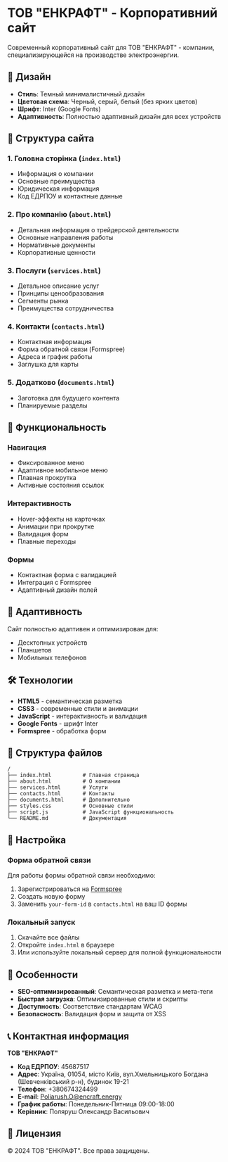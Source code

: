 # ТОВ "ЕНКРАФТ" - Корпоративний сайт

Современный корпоративный сайт для ТОВ "ЕНКРАФТ" - компании, специализирующейся на производстве электроэнергии.

## 🎨 Дизайн

- **Стиль**: Темный минималистичный дизайн
- **Цветовая схема**: Черный, серый, белый (без ярких цветов)
- **Шрифт**: Inter (Google Fonts)
- **Адаптивность**: Полностью адаптивный дизайн для всех устройств

## 📄 Структура сайта

### 1. Головна сторінка (`index.html`)
- Информация о компании
- Основные преимущества
- Юридическая информация
- Код ЕДРПОУ и контактные данные

### 2. Про компанію (`about.html`)
- Детальная информация о трейдерской деятельности
- Основные направления работы
- Нормативные документы
- Корпоративные ценности

### 3. Послуги (`services.html`)
- Детальное описание услуг
- Принципы ценообразования
- Сегменты рынка
- Преимущества сотрудничества

### 4. Контакти (`contacts.html`)
- Контактная информация
- Форма обратной связи (Formspree)
- Адреса и график работы
- Заглушка для карты

### 5. Додатково (`documents.html`)
- Заготовка для будущего контента
- Планируемые разделы

## 🚀 Функциональность

### Навигация
- Фиксированное меню
- Адаптивное мобильное меню
- Плавная прокрутка
- Активные состояния ссылок

### Интерактивность
- Hover-эффекты на карточках
- Анимации при прокрутке
- Валидация форм
- Плавные переходы

### Формы
- Контактная форма с валидацией
- Интеграция с Formspree
- Адаптивный дизайн полей

## 📱 Адаптивность

Сайт полностью адаптивен и оптимизирован для:
- Десктопных устройств
- Планшетов
- Мобильных телефонов

## 🛠️ Технологии

- **HTML5** - семантическая разметка
- **CSS3** - современные стили и анимации
- **JavaScript** - интерактивность и валидация
- **Google Fonts** - шрифт Inter
- **Formspree** - обработка форм

## 📁 Структура файлов

```
/
├── index.html          # Главная страница
├── about.html          # О компании
├── services.html       # Услуги
├── contacts.html       # Контакты
├── documents.html      # Дополнительно
├── styles.css          # Основные стили
├── script.js           # JavaScript функциональность
└── README.md           # Документация
```

## 🔧 Настройка

### Форма обратной связи
Для работы формы обратной связи необходимо:
1. Зарегистрироваться на [Formspree](https://formspree.io)
2. Создать новую форму
3. Заменить `your-form-id` в `contacts.html` на ваш ID формы

### Локальный запуск
1. Скачайте все файлы
2. Откройте `index.html` в браузере
3. Или используйте локальный сервер для полной функциональности

## 🎯 Особенности

- **SEO-оптимизированный**: Семантическая разметка и мета-теги
- **Быстрая загрузка**: Оптимизированные стили и скрипты
- **Доступность**: Соответствие стандартам WCAG
- **Безопасность**: Валидация форм и защита от XSS

## 📞 Контактная информация

**ТОВ "ЕНКРАФТ"**
- **Код ЕДРПОУ**: 45687517
- **Адрес**: Україна, 01054, місто Київ, вул.Хмельницького Богдана (Шевченківський р-н), будинок 19-21
- **Телефон**: +380674324499
- **E-mail**: Poliarush.O@encraft.energy
- **График работы**: Понедельник-Пятница 09:00-18:00
- **Керівник**: Поляруш Олександр Васильович

## 📄 Лицензия

© 2024 ТОВ "ЕНКРАФТ". Все права защищены.

